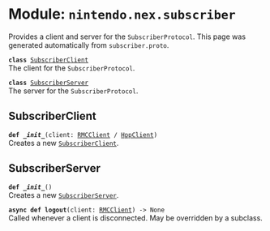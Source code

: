 
# Module: <code>nintendo.nex.subscriber</code>

Provides a client and server for the `SubscriberProtocol`. This page was generated automatically from `subscriber.proto`.

<code>**class** [SubscriberClient](#subscriberclient)</code><br>
<span class="docs">The client for the `SubscriberProtocol`.</span>

<code>**class** [SubscriberServer](#subscriberserver)</code><br>
<span class="docs">The server for the `SubscriberProtocol`.</span>

## SubscriberClient
<code>**def _\_init__**(client: [RMCClient](../rmc#rmcclient) / [HppClient](../hpp#hppclient))</code><br>
<span class="docs">Creates a new [`SubscriberClient`](#subscriberclient).</span>

## SubscriberServer
<code>**def _\_init__**()</code><br>
<span class="docs">Creates a new [`SubscriberServer`](#subscriberserver).</span>

<code>**async def logout**(client: [RMCClient](../rmc#rmcclient)) -> None</code><br>
<span class="docs">Called whenever a client is disconnected. May be overridden by a subclass.</span>

